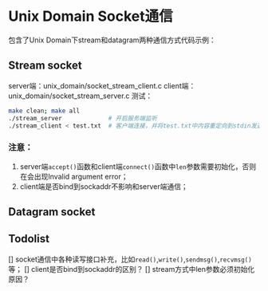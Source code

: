 # Unix Domain Socket通信
包含了Unix Domain下stream和datagram两种通信方式代码示例：
## Stream socket
server端：unix_domain/socket_stream_client.c
client端：unix_domain/socket_stream_server.c
测试：
```bash
make clean; make all
./stream_server             # 开启服务端监听
./stream_client < test.txt  # 客户端连接，并将test.txt中内容重定向到stdin发送给服务端
```
### 注意：
1. server端`accept()`函数和client端`connect()`函数中`len`参数需要初始化，否则在会出现Invalid argument error；
2. client端是否bind到sockaddr不影响和server端通信；

## Datagram socket



## Todolist
[] socket通信中各种读写接口补充，比如`read()`,`write()`,`sendmsg()`,`recvmsg()`等；
[] client是否bind到sockaddr的区别？
[] stream方式中len参数必须初始化原因？